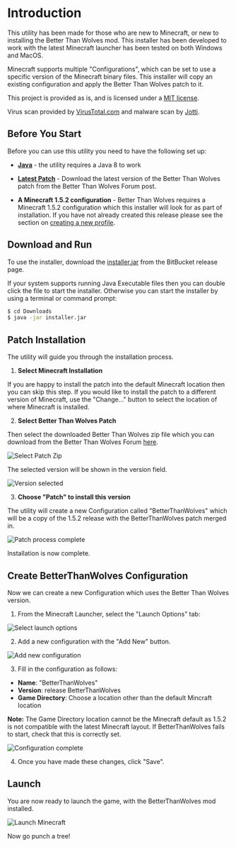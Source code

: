 # Introduction

This utility has been made for those who are new to Minecraft, or new to 
installing the Better Than Wolves mod. This installer has been developed 
to work with the latest Minecraft launcher has been tested on both 
Windows and MacOS.

Minecraft supports multiple "Configurations", which can be set to use
a specific version of the Minecraft binary files. This installer will copy
an existing configuration and apply the Better Than Wolves patch to it.

This project is provided as is, and is licensed under a [MIT license](Extra.MD).

Virus scan provided by [VirusTotal.com](https://www.virustotal.com/#/file/a4a15b6014e6489ed552f44e7b22cdcd3d68cf7f2c2621a0a88c82352db9e07a/detection)
and malware scan by [Jotti](https://virusscan.jotti.org/en-GB/filescanjob/6sea2zhtj2).

## Before You Start

Before you can use this utility you need to have the following set up:

* **[Java](https://java.com/en/download/)** - the utility requires a 
Java 8 to work

* **[Latest Patch](http://www.sargunster.com/btwforum/viewforum.php?f=3)** - Download the latest version of the Better Than Wolves
patch from the Better Than Wolves Forum post.

* **A Minecraft 1.5.2 configuration** -  Better Than Wolves requires a 
Minecraft 1.5.2 configuration which this installer will look for as part of 
installation. If you have not already created this release please see 
the section on [creating a new profile](New-Profile.MD).

## Download and Run

To use the installer, download the [installer.jar](https://github.com/rwapshott/btw-installer/releases/download/latest/installer.jar) 
from the BitBucket release page.

If your system supports running Java Executable files then you can 
double click the file to start the installer. Otherwise you can 
start the installer by using a terminal or command prompt:

```bash
$ cd Downloads
$ java -jar installer.jar
```

## Patch Installation

The utility will guide you through the installation process.

1) **Select Minecraft Installation**

If you are happy to install the patch into the default Minecraft location
then you can skip this step. If you would like to install the patch to a different
 version of Minecraft, use the "Change..." button to select
the location of where Minecraft is installed.

2) **Select Better Than Wolves Patch**

Then select the downloaded Better Than Wolves zip file which you 
can download from the Better Than Wolves Forum [here](http://www.sargunster.com/btwforum/viewforum.php?f=3).

![Select Patch Zip](images/patch-choose-zip.png)

The selected version will be shown in the version field.

![Version selected](images/patch-version-selected.png)

3) **Choose "Patch" to install this version**

The utility will create a new Configuration called "BetterThanWolves" which 
will be a copy of the 1.5.2 release with the BetterThanWolves patch merged in.

![Patch process complete](images/patch-version-installed.png)

Installation is now complete.

## Create BetterThanWolves Configuration

Now we can create a new Configuration which uses the Better Than Wolves
version.

1) From the Minecraft Launcher, select the "Launch Options" tab:

![Select launch options](images/mc-launch-options.png)

2) Add a new configuration with the "Add New" button.

![Add new configuration](images/mc-add-new.png)

3) Fill in the configuration as follows:

- **Name**: "BetterThanWolves"
- **Version**: release BetterThanWolves
- **Game Directory**: Choose a location other than the default Mincraft location

**Note:** The Game Directory location cannot be the Minecraft
default as 1.5.2 is not compatible with the latest Minecraft layout. If
BetterThanWolves fails to start, check that this is correctly set.

![Configuration complete](images/mc-configuration-complete.png)

4) Once you have made these changes, click "Save".

## Launch

You are now ready to launch the game, with the BetterThanWolves mod 
installed.

![Launch Minecraft](images/mc-select-btw.png)

Now go punch a tree!